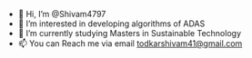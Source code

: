 - 👋 Hi, I’m @Shivam4797
- 👀 I’m interested in developing algorithms of ADAS
- 🌱 I’m currently studying Masters  in Sustainable Technology
- 📫 You can Reach me via email todkarshivam41@gmail.com

<!---
Shivam4797/Shivam4797 is a ✨ special ✨ repository because its `README.md` (this file) appears on your GitHub profile.
You can click the Preview link to take a look at your changes.
--->
